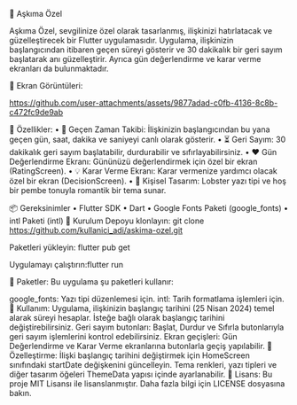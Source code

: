💖 Aşkıma Özel

Aşkıma Özel, sevgilinize özel olarak tasarlanmış, ilişkinizi hatırlatacak ve güzelleştirecek bir Flutter uygulamasıdır. Uygulama, ilişkinizin başlangıcından itibaren geçen süreyi gösterir ve 30 dakikalık bir geri sayım başlatarak anı güzelleştirir. Ayrıca gün değerlendirme ve karar verme ekranları da bulunmaktadır.

📸 Ekran Görüntüleri:

https://github.com/user-attachments/assets/9877adad-c0fb-4136-8c8b-c472fc9de9ab

	

🚀 Özellikler:
	•	📅 Geçen Zaman Takibi: İlişkinizin başlangıcından bu yana geçen gün, saat, dakika ve saniyeyi canlı olarak gösterir.
	•	⏳ Geri Sayım: 30 dakikalık geri sayım başlatabilir, durdurabilir ve sıfırlayabilirsiniz.
	•	❤️ Gün Değerlendirme Ekranı: Gününüzü değerlendirmek için özel bir ekran (RatingScreen).
	•	💡 Karar Verme Ekranı: Karar vermenize yardımcı olacak özel bir ekran (DecisionScreen).
	•	🌈 Kişisel Tasarım: Lobster yazı tipi ve hoş bir pembe tonuyla romantik bir tema sunar.

📦 Gereksinimler
	•	Flutter SDK
	•	Dart
	•	Google Fonts Paketi (google_fonts)
	•	intl Paketi (intl)
 📲 Kurulum
Depoyu klonlayın: git clone https://github.com/kullanici_adi/askima-ozel.git

Paketleri yükleyin: flutter pub get

Uygulamayı çalıştırın:flutter run

📁 Paketler:
Bu uygulama şu paketleri kullanır:

google_fonts: Yazı tipi düzenlemesi için.
intl: Tarih formatlama işlemleri için.
📌 Kullanım:
Uygulama, ilişkinizin başlangıç tarihini (25 Nisan 2024) temel alarak süreyi hesaplar. İsteğe bağlı olarak başlangıç tarihini değiştirebilirsiniz.
Geri sayım butonları: Başlat, Durdur ve Sıfırla butonlarıyla geri sayım işlemlerini kontrol edebilirsiniz.
Ekran geçişleri: Gün Değerlendirme ve Karar Verme ekranlarına butonlarla geçiş yapılabilir.
📝 Özelleştirme:
İlişki başlangıç tarihini değiştirmek için HomeScreen sınıfındaki startDate değişkenini güncelleyin.
Tema renkleri, yazı tipleri ve diğer tasarım öğeleri ThemeData yapısı içinde ayarlanabilir.
📄 Lisans:
Bu proje MIT Lisansı ile lisanslanmıştır. Daha fazla bilgi için LICENSE dosyasına bakın.




